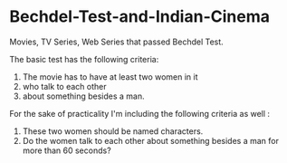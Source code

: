 # Bechdel-Test-and-Indian-Cinema
Movies, TV Series, Web Series that passed Bechdel Test.

The basic test has the following criteria:

1. The movie has to have at least two women in it
2. who talk to each other
3. about something besides a man. 

For the sake of practicality I'm including the following criteria as well :

1. These two women should be named characters.
2. Do the women talk to each other about something besides a  man for more than 60 seconds?


